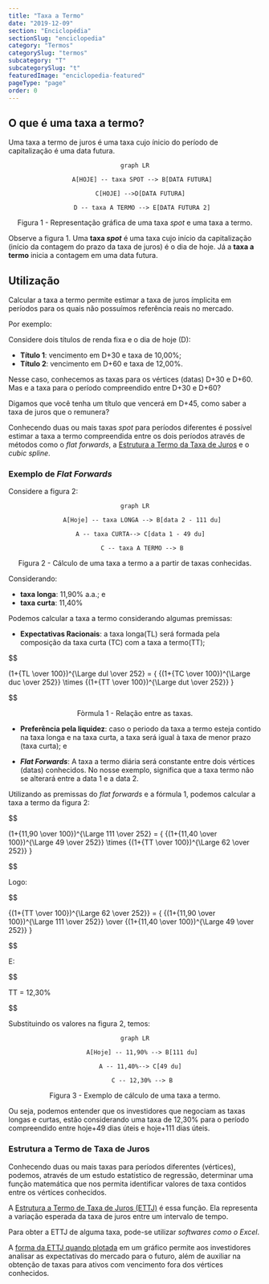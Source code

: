 ```yaml
---
title: "Taxa a Termo"
date: "2019-12-09"
section: "Enciclopédia"
sectionSlug: "enciclopedia"
category: "Termos"
categorySlug: "termos"
subcategory: "T"
subcategorySlug: "t"
featuredImage: "enciclopedia-featured"
pageType: "page"
order: 0
---
```


## O que é uma taxa a termo?

Uma taxa a termo de juros é uma taxa cujo ínicio do período de capitalização é uma data futura.

<div style="text-align:center">

```mermaid
graph LR

    A[HOJE] -- taxa SPOT --> B[DATA FUTURA]

    C[HOJE] -->D[DATA FUTURA] 

    D -- taxa A TERMO --> E[DATA FUTURA 2]

```

<p class="legenda" style="text-align:center">Figura 1 - Representação gráfica de uma taxa <em>spot</em> e uma taxa a termo.</p>

</div>

Observe a figura 1.  Uma **taxa *spot*** é uma taxa cujo início da capitalização (início da contagem do prazo da taxa de juros) é o dia de hoje. Já a **taxa a termo** inicia a contagem em uma data futura.

## Utilização

Calcular a taxa a termo permite estimar a taxa de juros ímplicita em períodos para os quais não possuímos referência reais no mercado.

Por exemplo:

Considere dois títulos de renda fixa e o dia de hoje (D):

- **Título 1**: vencimento em D+30 e taxa de 10,00%;
- **Título 2**: vencimento em D+60 e taxa de 12,00%.

Nesse caso, conhecemos as taxas para os vértices (datas) D+30 e D+60. Mas e a taxa para o período compreendido entre D+30 e D+60?

Digamos que você tenha um título que vencerá em D+45, como saber a taxa de juros que o remunera?

Conhecendo duas ou mais taxas *spot* para períodos diferentes é possível estimar a taxa a termo compreendida entre os dois períodos através de métodos como o *flat forwards*, a [Estrutura a Termo da Taxa de Juros](/enciclopedia/termos/e/ettj) e o *cubic spline*.

### Exemplo de *Flat Forwards*

Considere a figura 2:

<div style="text-align:center">

```mermaid
graph LR

    A[Hoje] -- taxa LONGA --> B[data 2 - 111 du]

    A -- taxa CURTA--> C[data 1 - 49 du] 

    C -- taxa A TERMO --> B

```

<p class="legenda" style="text-align:center">Figura 2 - Cálculo de uma taxa a termo a a partir de taxas conhecidas.</p>

</div>

Considerando:

- **taxa longa**: 11,90% a.a.; e
- **taxa curta**: 11,40%

Podemos calcular a taxa a termo considerando algumas premissas:

- **Expectativas Racionais**: a taxa longa(TL) será formada pela composição da taxa curta (TC) com a taxa a termo(TT);

$$

(1+{TL \over 100})^{\Large dul \over 252} = {   {(1+{TC \over 100})^{\Large duc \over 252}}   \times {(1+{TT \over 100})^{\Large dut \over 252}}    }

$$

<p class="legenda" style="text-align:center">Fòrmula 1 - Relação entre as taxas.</p>

- **Preferência pela liquidez**: caso o periodo da taxa a termo esteja contido na taxa longa e na taxa curta, a taxa será igual à taxa de menor prazo (taxa curta); e

- ***Flat Forwards***: A taxa a termo diária será constante entre dois vértices (datas) conhecidos. No nosse exemplo, significa que a taxa termo não se alterará entre a data 1 e a data 2.

Utilizando as premissas do *flat forwards* e a fórmula 1, podemos calcular a taxa a termo da figura 2:

$$

(1+{11,90 \over 100})^{\Large 111 \over 252} = {   {(1+{11,40 \over 100})^{\Large 49 \over 252}}   \times {(1+{TT \over 100})^{\Large 62 \over 252}}    }

$$

Logo:

$$

{(1+{TT \over 100})^{\Large 62 \over 252}}   = {  {(1+{11,90 \over 100})^{\Large 111 \over 252}} \over {(1+{11,40 \over 100})^{\Large 49 \over 252}}   }

$$

E:

$$

TT = 12,30\%

$$

Substituindo os valores na figura 2, temos:


<div style="text-align:center">

```mermaid
graph LR

    A[Hoje] -- 11,90% --> B[111 du]

    A -- 11,40%--> C[49 du] 

    C -- 12,30% --> B

```

<p class="legenda" style="text-align:center">Figura 3 - Exemplo  de cálculo de uma taxa a termo.</p>

</div>

Ou seja, podemos entender que os investidores que negociam as taxas longas e curtas, estão considerando uma taxa de 12,30% para o período compreendido entre hoje+49 dias úteis e hoje+111 dias úteis.

### Estrutura a Termo de Taxa de Juros

Conhecendo duas ou mais taxas para períodos diferentes (vértices), podemos, através de um estudo estatístico de regressão, determinar uma função matemática que nos permita identificar valores de taxa contidos entre os vértices conhecidos.

A [Estrutura a Termo de Taxa de Juros (ETTJ)](/enciclopedia/termos/e/ettj) é essa função. Ela representa a variação esperada da taxa de juros entre um intervalo de tempo.

Para obter a ETTJ de alguma taxa, pode-se utilizar *softwares como o Excel*.

A [forma da ETTJ quando plotada](/aprenda/financas/economia/mercado-de-juros#estrutura-a-termo-de-taxa-juros-ettj) em um gráfico permite aos investidores analisar as expectativas do mercado para o futuro, além de auxiliar na obtenção de taxas para ativos com vencimento fora dos vértices conhecidos.